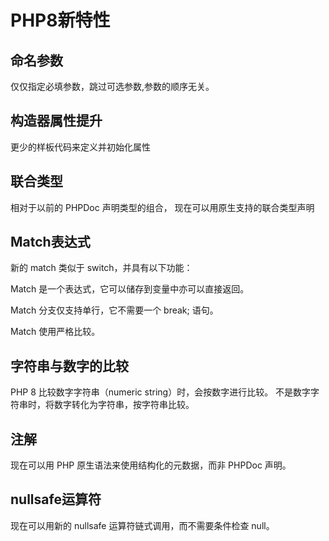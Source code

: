 # PHP8新特性

## 命名参数

仅仅指定必填参数，跳过可选参数,参数的顺序无关。

## 构造器属性提升

更少的样板代码来定义并初始化属性

## 联合类型

相对于以前的 PHPDoc 声明类型的组合， 现在可以用原生支持的联合类型声明

## Match表达式

新的 match 类似于 switch，并具有以下功能：

Match 是一个表达式，它可以储存到变量中亦可以直接返回。

Match 分支仅支持单行，它不需要一个 break; 语句。

Match 使用严格比较。

## 字符串与数字的比较

PHP 8 比较数字字符串（numeric string）时，会按数字进行比较。 不是数字字符串时，将数字转化为字符串，按字符串比较。

## 注解

现在可以用 PHP 原生语法来使用结构化的元数据，而非 PHPDoc 声明。

## nullsafe运算符

现在可以用新的 nullsafe 运算符链式调用，而不需要条件检查 null。
